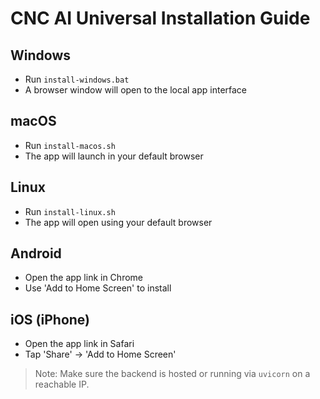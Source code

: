 # CNC AI Universal Installation Guide

## Windows
- Run `install-windows.bat`
- A browser window will open to the local app interface

## macOS
- Run `install-macos.sh`
- The app will launch in your default browser

## Linux
- Run `install-linux.sh`
- The app will open using your default browser

## Android
- Open the app link in Chrome
- Use 'Add to Home Screen' to install

## iOS (iPhone)
- Open the app link in Safari
- Tap 'Share' → 'Add to Home Screen'

> Note: Make sure the backend is hosted or running via `uvicorn` on a reachable IP.